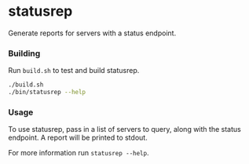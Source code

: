 # statusrep
Generate reports for servers with a status endpoint.

### Building
Run `build.sh` to test and build statusrep.
```bash
./build.sh
./bin/statusrep --help
```

### Usage
To use statusrep, pass in a list of servers to query, along with the status endpoint.  A report will be printed to stdout.

For more information run `statusrep --help`.
